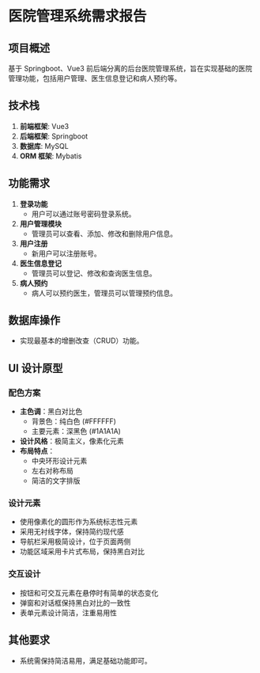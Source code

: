# 医院管理系统需求报告

## 项目概述

基于 Springboot、Vue3 前后端分离的后台医院管理系统，旨在实现基础的医院管理功能，包括用户管理、医生信息登记和病人预约等。

## 技术栈

1. **前端框架**: Vue3
2. **后端框架**: Springboot
3. **数据库**: MySQL
4. **ORM 框架**: Mybatis

## 功能需求

1. **登录功能**
   - 用户可以通过账号密码登录系统。
2. **用户管理模块**
   - 管理员可以查看、添加、修改和删除用户信息。
3. **用户注册**
   - 新用户可以注册账号。
4. **医生信息登记**
   - 管理员可以登记、修改和查询医生信息。
5. **病人预约**
   - 病人可以预约医生，管理员可以管理预约信息。

## 数据库操作

- 实现最基本的增删改查（CRUD）功能。

## UI 设计原型

### 配色方案

- **主色调**：黑白对比色
  - 背景色：纯白色 (#FFFFFF)
  - 主要元素：深黑色 (#1A1A1A)
- **设计风格**：极简主义，像素化元素
- **布局特点**：
  - 中央环形设计元素
  - 左右对称布局
  - 简洁的文字排版

### 设计元素

- 使用像素化的圆形作为系统标志性元素
- 采用无衬线字体，保持简约现代感
- 导航栏采用极简设计，位于页面两侧
- 功能区域采用卡片式布局，保持黑白对比

### 交互设计

- 按钮和可交互元素在悬停时有简单的状态变化
- 弹窗和对话框保持黑白对比的一致性
- 表单元素设计简洁，注重易用性

## 其他要求

- 系统需保持简洁易用，满足基础功能即可。
